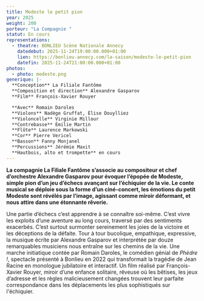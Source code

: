 ```yaml
---
title: Modeste le petit pion
year: 2025
weight: 200
porteur: "La Compagnie "
statut: En cours
representations:
  - theatre: BONLIEU Scène Nationale Annecy
    datedebut: 2025-11-24T19:00:00.000+01:00
    lien: https://bonlieu-annecy.com/la-saison/modeste-le-petit-pion
    datefin: 2025-11-24T21:00:00.000+01:00
photos:
  - photo: modeste.png
generique: |-
  **Conception** La Filiale Fantôme
  **Composition et direction** Alexandre Gasparov
  **Film** François-Xavier Rouyer

  **Avec** Romain Daroles
  **Violons** Nadège Gruffat, Élise Douylliez
  **Violoncelle** Virginie Millour 
  **Contrebasse** Émilie Martin
  **Flûte** Laurence Markowski 
  **Cor** Pierre Vericel 
  **Basson** Fanny Monjanel 
  **Percussions** Jérémie Maxit 
  **Hautbois, alto et trompette** en cours
---
```

**La
 compagnie La Filiale Fantôme s’associe au compositeur et chef 
d’orchestre Alexandre Gasparov pour évoquer l’épopée de Modeste, simple 
pion d’un jeu d’échecs avançant sur l’échiquier de la vie. Le conte 
musical se déploie sous la forme d’un ciné-concert, les émotions du 
petit Modeste sont révélés par l’image, agissant comme miroir déformant,
 et nous attire dans une étonnante rêverie.**

Une partie d’échecs c’est apprendre à se connaître soi-même. C’est vivre 
les exploits d’une aventure au long cours, traversé par des sentiments 
exacerbés. C’est surtout surmonter sereinement les joies de la victoire 
et les déceptions de la défaite. Tour à tour bucolique, empathique, 
expressive, la musique écrite par Alexandre Gasparov et interprétée par 
douze remarquables musiciens nous entraîne sur les chemins de la vie. 
Une marche initiatique contée par Romain Daroles, le comédien génial de *Phèdre !*,
 spectacle présenté à Bonlieu en 2022 qui transformait la tragédie de 
Jean Racine en monologue jubilatoire et interactif. Un film réalisé par 
François-Xavier Rouyer, miroir d’une enfance solitaire, rêveuse où les 
bêtises, les jeux d’adresse et les règles malicieusement changées 
trouvent leur parfaite correspondance dans les déplacements les plus 
sophistiqués sur l'échiquier.

